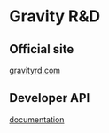 Gravity R&D
===========


Official site
-------------

[gravityrd.com][0]


Developer API
-------------

[documentation][1]

[0]: http://gravityrd.com
[1]: https://developers.gravityrd.com/display/DEV/PHP
